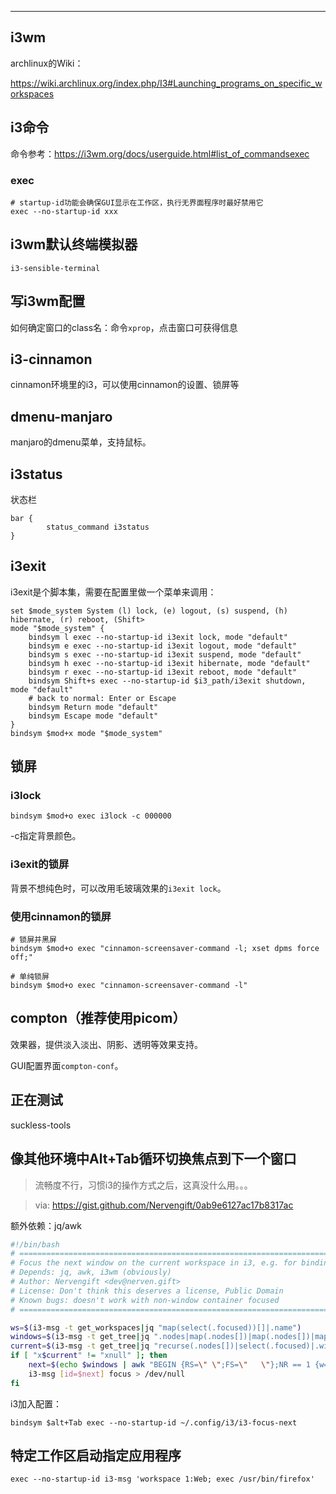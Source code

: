 



---

## i3wm



archlinux的Wiki：

https://wiki.archlinux.org/index.php/I3#Launching_programs_on_specific_workspaces

## i3命令

命令参考：https://i3wm.org/docs/userguide.html#list_of_commandsexec


### exec

```
# startup-id功能会确保GUI显示在工作区，执行无界面程序时最好禁用它
exec --no-startup-id xxx
```

## i3wm默认终端模拟器

`i3-sensible-terminal`

## 写i3wm配置

如何确定窗口的class名：命令`xprop`，点击窗口可获得信息

## i3-cinnamon

cinnamon环境里的i3，可以使用cinnamon的设置、锁屏等

## dmenu-manjaro

manjaro的dmenu菜单，支持鼠标。

## i3status

状态栏

```
bar {
        status_command i3status
}
```

## i3exit

i3exit是个脚本集，需要在配置里做一个菜单来调用：

```
set $mode_system System (l) lock, (e) logout, (s) suspend, (h) hibernate, (r) reboot, (Shift>
mode "$mode_system" {
    bindsym l exec --no-startup-id i3exit lock, mode "default"
    bindsym e exec --no-startup-id i3exit logout, mode "default"
    bindsym s exec --no-startup-id i3exit suspend, mode "default"
    bindsym h exec --no-startup-id i3exit hibernate, mode "default"
    bindsym r exec --no-startup-id i3exit reboot, mode "default"
    bindsym Shift+s exec --no-startup-id $i3_path/i3exit shutdown, mode "default"
    # back to normal: Enter or Escape
    bindsym Return mode "default"
    bindsym Escape mode "default"
}
bindsym $mod+x mode "$mode_system"
```



## 锁屏

### i3lock

```
bindsym $mod+o exec i3lock -c 000000
```

-c指定背景颜色。

### i3exit的锁屏

背景不想纯色时，可以改用毛玻璃效果的`i3exit lock`。

### 使用cinnamon的锁屏

```
# 锁屏并黑屏
bindsym $mod+o exec "cinnamon-screensaver-command -l; xset dpms force off;"

# 单纯锁屏
bindsym $mod+o exec "cinnamon-screensaver-command -l"
```

## compton（推荐使用**picom**）

效果器，提供淡入淡出、阴影、透明等效果支持。

GUI配置界面`compton-conf`。

## 正在测试

suckless-tools

## 像其他环境中Alt+Tab循环切换焦点到下一个窗口


> 流畅度不行，习惯i3的操作方式之后，这真没什么用。。。


> via: https://gist.github.com/Nervengift/0ab9e6127ac17b8317ac

额外依赖：jq/awk

```bash
#!/bin/bash
# ================================================================================== #
# Focus the next window on the current workspace in i3, e.g. for binding to Alt+Tab  #
# Depends: jq, awk, i3wm (obviously)                                                 #
# Author: Nervengift <dev@nerven.gift>                                               #
# License: Don't think this deserves a license, Public Domain                        #
# Known bugs: doesn't work with non-window container focused                         #
# ================================================================================== #

ws=$(i3-msg -t get_workspaces|jq "map(select(.focused))[]|.name")
windows=$(i3-msg -t get_tree|jq ".nodes|map(.nodes[])|map(.nodes[])|map(select(.type==\"workspace\" and .name==$ws))[0].nodes|map(recurse(.nodes[]))|map(.window)|.[]|values")
current=$(i3-msg -t get_tree|jq "recurse(.nodes[])|select(.focused)|.window")
if [ "x$current" != "xnull" ]; then
	next=$(echo $windows | awk "BEGIN {RS=\" \";FS=\"   \"};NR == 1 {w=\$1};{if (f == 1){w=\$1;f=0}else if (\$1 == \"$current\") f=1};END {print w}")
	i3-msg [id=$next] focus > /dev/null
fi
```

i3加入配置：

```
bindsym $alt+Tab exec --no-startup-id ~/.config/i3/i3-focus-next
```

## 特定工作区启动指定应用程序

```
exec --no-startup-id i3-msg 'workspace 1:Web; exec /usr/bin/firefox'
```

